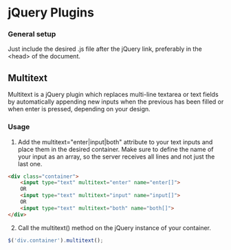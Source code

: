 # jQuery Plugins
### General setup
Just include the desired .js file after the jQuery link, preferably in the &lt;head&gt; of the document.

## Multitext
Multitext is a jQuery plugin which replaces multi-line textarea or text fields by automatically appending new inputs when the previous has been filled or when enter is pressed, depending on your design.

### Usage
1. Add the multitext="enter|input|both" attribute to your text inputs and place them in the desired container.
Make sure to define the name of your input as an array, so the server receives all lines and not just the last one.

```html
<div class="container">
    <input type="text" multitext="enter" name="enter[]">
    OR
    <input type="text" multitext="input" name="input[]">
    OR
    <input type="text" multitext="both" name="both[]">
</div>
```

2. Call the multitext() method on the jQuery instance of your container.
```javascript
$('div.container').multitext();
```
